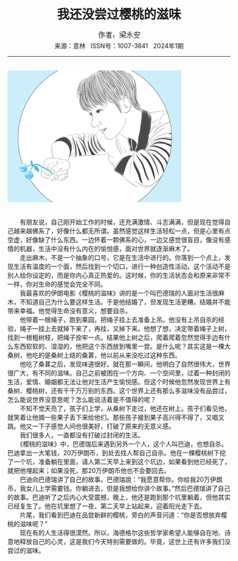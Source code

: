 # <center>我还没尝过樱桃的滋味</center>

<div align=center><img src="https://raw.githubusercontent.com/leaguecn/magazines/main/img_authors/%25d7%25f7%25d5%25df%25a3%25ba%25c1%25ba%25d3%25c0%25b0%25b2.jpg"></div>

<center>来源：意林   ISSN号：1007-3841   2024年1期</center>

* * *

<br>![](https://raw.githubusercontent.com/leaguecn/magazines/main/img/yili20240108-1-l.jpg)

  
<br>　　有朋友说，自己刚开始工作的时候，还充满激情、斗志满满，但是现在觉得自己越来越佛系了，好像什么都无所谓。虽然感觉这样生活轻松一点，但是心里有点空虚，好像缺了什么东西。一边怀着一颗佛系的心，一边又感觉很盲目，像没有感情的机器，生活中没有什么内在的愉悦感，面对世界就逐渐麻木了。  
　　走出麻木，不是一个抽象的口号，它是在生活中进行的。你落到一个点上，发现生活有温度的一个面，然后找到一个切口，进行一种创造性活动。这个活动不是别人给你设定的，而是你内心真正热爱的。这时候，你的生活状态会和原来非常不一样，你对生命的感觉会完全不同。  
　　我最喜欢的伊朗电影《樱桃的滋味》讲的是一个叫巴德瑞的人面对生活很麻木，不知道自己为什么要这样生活。于是他结婚了，但发现生活更糟，结婚并不能带来幸福。他觉得生命没有意义，想要自杀。  
　　他带着一根绳子，跑到果园，把绳子挂上去准备上吊。他没有上吊自杀的经验，绳子一挂上去就掉下来了，再挂，又掉下来。他想了想，决定带着绳子上树，找到一根粗树枝，把绳子拴牢一点。结果他上树之后，爬着爬着忽然觉得手边有什么东西软软的、湿湿的，他把这个东西放到嘴里一尝。是什么呢？其实这是一棵大桑树，他吃的是桑树上结的桑葚，他以前从来没吃过这种东西。  
　　他吃了桑葚之后，发现味道很好。就在那一瞬间，他明白了自然很伟大，世界很广大，有不同的滋味。自己之前被困在一个方向、一个空间里，过着一种封闭的生活，爱情、婚姻都无法让他对生活产生愉悦感。但这个时候他忽然发现世界上有桑树、樱桃树，还有千千万万别的东西。这个世界上还有那么多滋味没有品尝过，怎么能说世界没意思呢？怎么能说活着是不值得的呢？  
　　不知不觉天亮了，孩子们上学，从桑树下走过，他还在树上。孩子们看见他，就笑着让他摘一些果子丢下来给他们。那些孩子接到果子高兴得不得了，又唱又跳。他又一下子感觉人间也很美好，打破了原来的无意义感。  
　　我们很多人，一直都没有打破过封闭的生活。  
　　《樱桃的滋味》中，巴德瑞后来遇到另外一个人，这个人叫巴迪，也想自杀。巴迪拿出一大笔钱，20万伊朗币，到处去找人帮自己自杀。他在一棵樱桃树下挖了一个坑，准备躺在里面，请人第二天早上来到这个坑边，如果看到他已经死了，就把他埋起来；如果没死，那20万伊朗币他也不会要回去。  
　　巴迪向巴德瑞讲了自己的故事。巴德瑞說：“我愿意帮你。你给我20万伊朗币，我女儿上学需要钱。你躺进去，但是我想给你讲个故事。”然后巴德瑞讲了自己的故事。巴迪听了之后内心大受震撼，晚上，他还是跑到那个坑里躺着，但他其实已经复生了。他在坑里想了一夜，第二天早上站起来，迎着阳光走下去。  
　　片尾，我们看到巴迪在品尝新鲜的樱桃，旁白的声音问道：“你是否想放弃樱桃的滋味呢？”  
　　现在有的人生活得很漠然。所以，海德格尔这些哲学家希望人能够自在地、诗意地释放自己的心灵，这是我们今天特别需要做的。毕竟，这世上还有许多我们没尝过的滋味。
